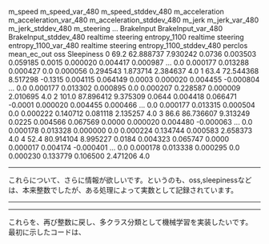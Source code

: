 m_speed	m_speed_var_480	m_speed_stddev_480	m_acceleration	m_acceleration_var_480	m_acceleration_stddev_480	m_jerk	m_jerk_var_480	m_jerk_stddev_480	m_steering	...	BrakeInput	BrakeInput_var_480	BrakeInput_stddev_480	realtime steering entropy_1100	realtime steering entropy_1100_var_480	realtime steering entropy_1100_stddev_480	perclos	mean_ec_out	oss	Sleepiness
0	69.2	62.888737	7.930242	0.0736	0.003503	0.059185	0.0015	0.000020	0.004417	0.000987	...	0.0	0.000177	0.013288	0.000427	0.0	0.000056	0.294543	1.873714	2.384637	4.0
1	63.4	72.544368	8.517298	-0.1315	0.004115	0.064149	0.0003	0.000020	0.004455	-0.000804	...	0.0	0.000177	0.013302	0.000895	0.0	0.000207	0.228587	0.000009	2.010695	4.0
2	101.0	87.896412	9.375309	0.0644	0.004418	0.066471	-0.0001	0.000020	0.004455	0.000466	...	0.0	0.000177	0.013315	0.000504	0.0	0.000222	0.140712	0.081118	2.135257	4.0
3	86.6	86.736607	9.313249	0.0225	0.004566	0.067569	0.0000	0.000020	0.004480	-0.000063	...	0.0	0.000178	0.013328	0.000000	0.0	0.000224	0.134744	0.000583	2.658373	4.0
4	52.4	80.914104	8.995227	0.0184	0.004323	0.065747	0.0000	0.000017	0.004174	-0.000401	...	0.0	0.000178	0.013338	0.000295	0.0	0.000230	0.133779	0.106500	2.471206	4.0

---

これらについて、さらに情報が欲しいです。というのも、oss,sleepinessなどは、本来整数でしたが、ある処理によって実数として記録されています。

---

---


これらを、再び整数に戻し、多クラス分類として機械学習を実装したいです。
最初に示したコードは、